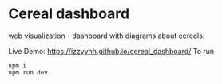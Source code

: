 # Cereal dashboard

web visualization - dashboard with diagrams about cereals.

Live Demo: https://izzyyhh.github.io/cereal_dashboard/
To run

```
npm i
npm run dev
```
